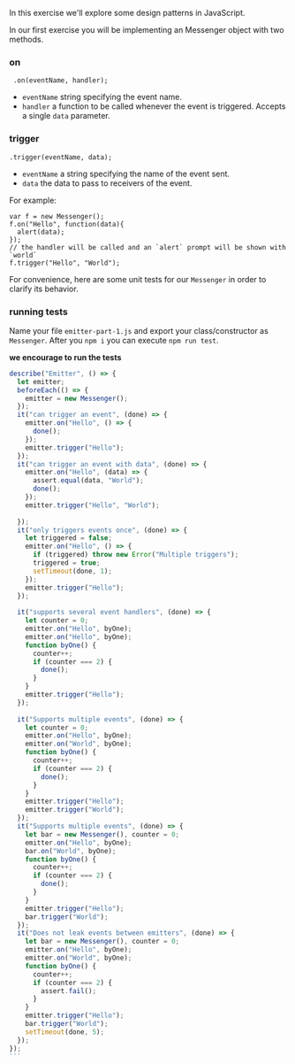 In this exercise we'll explore some design patterns in JavaScript.

In our first exercise you will be implementing an Messenger object with two methods.

### on

     .on(eventName, handler);
     
 - `eventName` string specifying the event name.
 - `handler` a function to be called whenever the event is triggered. Accepts a single `data` parameter.

### trigger

    .trigger(eventName, data);
    
 - `eventName` a string specifying the name of the event sent.
 - `data` the data to pass to receivers of the event.

For example:

    var f = new Messenger();
    f.on("Hello", function(data){
      alert(data);
    });
    // the handler will be called and an `alert` prompt will be shown with `world`
    f.trigger("Hello", "World"); 
    
For convenience, here are some unit tests for our `Messenger` in order to clarify its behavior.

### running tests
Name your file `emitter-part-1.js` and export your class/constructor as `Messenger`. After you `npm i` you can execute `npm run test`.

**we __encourage__ to run the tests**

````js
describe("Emitter", () => {
  let emitter;
  beforeEach(() => {
    emitter = new Messenger();
  });
  it("can trigger an event", (done) => {        
    emitter.on("Hello", () => {
      done();
    });
    emitter.trigger("Hello");
  });
  it("can trigger an event with data", (done) => {
    emitter.on("Hello", (data) => {
      assert.equal(data, "World");
      done();
    });
    emitter.trigger("Hello", "World");
    
  });
  it("only triggers events once", (done) => {
    let triggered = false;
    emitter.on("Hello", () => {
      if (triggered) throw new Error("Multiple triggers");
      triggered = true;
      setTimeout(done, 1);
    });
    emitter.trigger("Hello");
  });
  
  it("supports several event handlers", (done) => {
    let counter = 0;
    emitter.on("Hello", byOne);
    emitter.on("Hello", byOne);
    function byOne() {
      counter++;
      if (counter === 2) {
        done();
      }
    }
    emitter.trigger("Hello");
  });
  
  it("Supports multiple events", (done) => {
    let counter = 0;
    emitter.on("Hello", byOne);
    emitter.on("World", byOne);
    function byOne() {
      counter++;
      if (counter === 2) {
        done();
      }
    }
    emitter.trigger("Hello");
    emitter.trigger("World");
  });
  it("Supports multiple events", (done) => {
    let bar = new Messenger(), counter = 0;
    emitter.on("Hello", byOne);
    bar.on("World", byOne);
    function byOne() {
      counter++;
      if (counter === 2) {
        done();
      }
    }
    emitter.trigger("Hello");
    bar.trigger("World");
  });
  it("Does not leak events between emitters", (done) => {
    let bar = new Messenger(), counter = 0;
    emitter.on("Hello", byOne);
    emitter.on("World", byOne);
    function byOne() {
      counter++;
      if (counter === 2) {
        assert.fail();
      }
    }
    emitter.trigger("Hello");
    bar.trigger("World");
    setTimeout(done, 5);
  });
});
```
